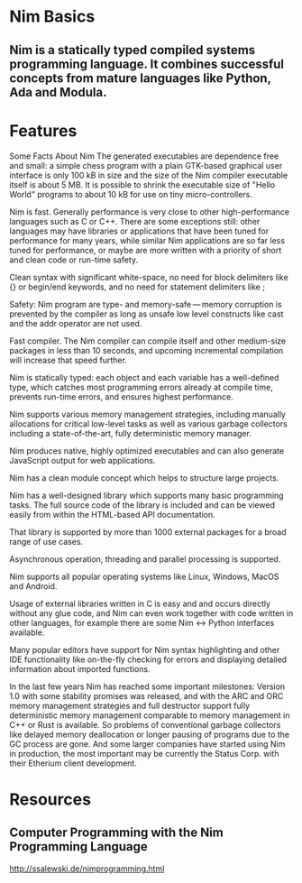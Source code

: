 # Nim Basics

## Nim is a statically typed compiled systems programming language. It combines successful concepts from mature languages like Python, Ada and Modula.

# Features

Some Facts About Nim
The generated executables are dependence free and small: a simple chess program with a plain GTK-based graphical user interface is only 100 kB in size and the size of the Nim compiler executable itself is about 5 MB. It is possible to shrink the executable size of "Hello World" programs to about 10 kB for use on tiny micro-controllers.

Nim is fast. Generally performance is very close to other high-performance languages such as C or C++. There are some exceptions still: other languages may have libraries or applications that have been tuned for performance for many years, while similar Nim applications are so far less tuned for performance, or maybe are more written with a priority of short and clean code or run-time safety.

Clean syntax with significant white-space, no need for block delimiters like {} or begin/end keywords, and no need for statement delimiters like ;

Safety: Nim program are type- and memory-safe — memory corruption is prevented by the compiler as long as unsafe low level constructs like cast and the addr operator are not used.

Fast compiler. The Nim compiler can compile itself and other medium-size packages in less than 10 seconds, and upcoming incremental compilation will increase that speed further.

Nim is statically typed: each object and each variable has a well-defined type, which catches most programming errors already at compile time, prevents run-time errors, and ensures highest performance.

Nim supports various memory management strategies, including manually allocations for critical low-level tasks as well as various garbage collectors including a state-of-the-art, fully deterministic memory manager.

Nim produces native, highly optimized executables and can also generate JavaScript output for web applications.

Nim has a clean module concept which helps to structure large projects.

Nim has a well-designed library which supports many basic programming tasks. The full source code of the library is included and can be viewed easily from within the HTML-based API documentation.

That library is supported by more than 1000 external packages for a broad range of use cases.

Asynchronous operation, threading and parallel processing is supported.

Nim supports all popular operating systems like Linux, Windows, MacOS and Android.

Usage of external libraries written in C is easy and and occurs directly without any glue code, and Nim can even work together with code written in other languages, for example there are some Nim <-> Python interfaces available.

Many popular editors have support for Nim syntax highlighting and other IDE functionality like on-the-fly checking for errors and displaying detailed information about imported functions.

In the last few years Nim has reached some important milestones: Version 1.0 with some stability promises was released, and with the ARC and ORC memory management strategies and full destructor support fully deterministic memory management comparable to memory management in C++ or Rust is available. So problems of conventional garbage collectors like delayed memory deallocation or longer pausing of programs due to the GC process are gone. And some larger companies have started using Nim in production, the most important may be currently the Status Corp. with their Etherium client development.

# Resources

## Computer Programming with the Nim Programming Language
http://ssalewski.de/nimprogramming.html

## 
